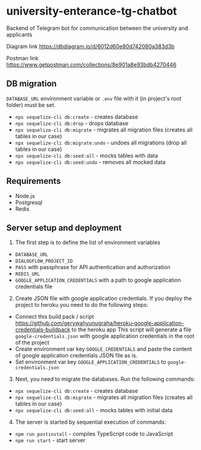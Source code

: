 # university-enterance-tg-chatbot
Backend of Telegram bot for communication between the university and applicants


Diagram link
https://dbdiagram.io/d/6012d60e80d742080a383d3b

Postman link 
https://www.getpostman.com/collections/8e901a8e93bdb4270446


## DB migration
```DATABASE_URL``` environment variable or ```.env``` file with it (in project's root folder)  must be set.

* ```npx sequelize-cli db:create``` - creates database
* ```npx sequelize-cli db:drop``` - drops database
* ```npx sequelize-cli db:migrate``` - migrates all migration files (creates all tables in our case)
* ```npx sequelize-cli db:migrate:undo``` - undoes all migrations (drop all tables in our case)
* ```npx sequelize-cli db:seed:all``` - mocks tables with data
* ```npx sequelize-cli db:seed:undo``` - removes all mocked data

## Requirements
* Node.js
* Postgresql
* Redis

## Server setup and deployment

1. The first step is to define the list of environment variables

* ```DATABASE_URL```
* ```DIALOGFLOW_PROJECT_ID```
* ```PASS``` with passphrase for API authentication and authorization
* ```REDIS_URL```
* ```GOOGLE_APPLICATION_CREDENTIALS``` with a path to google application credentials file

2. Create JSON file with google application credentials.
If you deploy the project to heroku you need to do the following steps:
* Connect this build pack / script https://github.com/gerywahyunugraha/heroku-google-application-credentials-buildpack to the heroku app 
This script will generate a file ```google-credentials.json``` with google application credentials in the root of the project
* Create environment var key ```GOOGLE_CREDENTIALS``` and paste the content of google application credentials JSON file as is.
* Set environment var key ```GOOGLE_APPLICATION_CREDENTIALS``` to ```google-credentials.json```


3. Next, you need to migrate the databases. Run the following commands:

* ```npx sequelize-cli db:create``` - creates database
* ```npx sequelize-cli db:migrate``` - migrates all migration files (creates all tables in our case)
* ```npx sequelize-cli db:seed:all``` - mocks tables with initial data

4. The server is started by sequential execution of commands:

* ```npm run postinstall``` - compiles TypeScript code to JavaScript
* ```npm run start``` - start server
